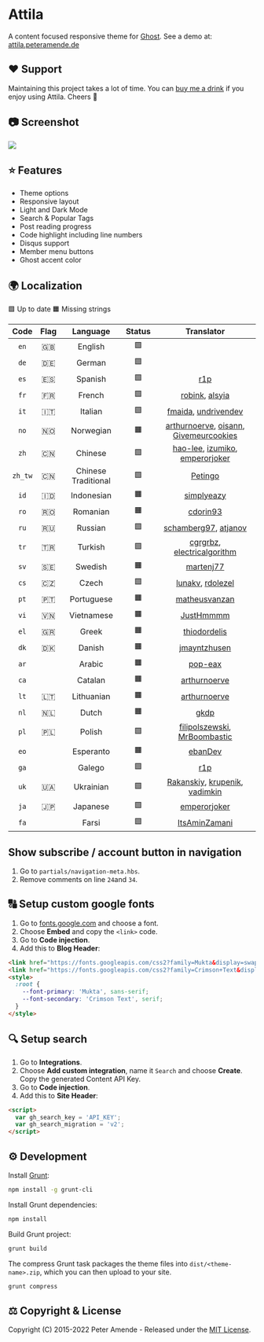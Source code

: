 # Attila

A content focused responsive theme for [Ghost](https://github.com/tryghost/ghost/). See a demo at: [attila.peteramende.de](https://attila.peteramende.de/)

## ♥️ Support

Maintaining this project takes a lot of time. You can [buy me a drink](https://paypal.me/zutrinken) if you enjoy using Attila. Cheers 🍻

## 📷 Screenshot

<img src="https://raw.githubusercontent.com/zutrinken/attila/master/src/screenshot.png" />

## ⭐️ Features

* Theme options
* Responsive layout
* Light and Dark Mode
* Search & Popular Tags
* Post reading progress
* Code highlight including line numbers
* Disqus support
* Member menu buttons
* Ghost accent color

## 🌍 Localization

🟩 Up to date  🟧 Missing strings

| Code | Flag | Language | Status | Translator |
| :--: | :--: | :------: | :----: | :--------: |
| `en` | 🇬🇧 | English | 🟩 | |
| `de` | 🇩🇪 | German | 🟩 | |
| `es` | 🇪🇸 | Spanish | 🟩 | [r1p](https://github.com/r1p) |
| `fr` | 🇫🇷 | French | 🟩 | [robink](https://github.com/robink), [alsyia](https://github.com/alsyia) |
| `it` | 🇮🇹 | Italian | 🟩 | [fmaida](https://github.com/fmaida), [undrivendev](https://github.com/undrivendev) |
| `no` | 🇳🇴 | Norwegian | 🟧 | [arthurnoerve](https://github.com/arthurnoerve), [oisann](https://github.com/oisann), [Givemeurcookies](https://github.com/givemeurcookies) |
| `zh` | 🇨🇳 | Chinese | 🟩 | [hao-lee](https://github.com/hao-lee), [izumiko](https://github.com/izumiko), [emperorjoker](https://github.com/emperorjoker) |
| `zh_tw` | 🇨🇳 | Chinese Traditional | 🟩 | [Petingo](https://github.com/Petingo)
| `id` | 🇮🇩 | Indonesian | 🟧 | [simplyeazy](https://github.com/simplyeazy) |
| `ro` | 🇷🇴 | Romanian | 🟧 | [cdorin93](https://github.com/cdorin93) |
| `ru` | 🇷🇺 | Russian | 🟩 | [schamberg97](https://github.com/schamberg97), [atjanov](https://github.com/atjanov) |
| `tr` | 🇹🇷 | Turkish | 🟩 | [cgrgrbz](https://github.com/cgrgrbz), [electricalgorithm](https://github.com/electricalgorithm) |
| `sv` | 🇸🇪 | Swedish | 🟧 | [martenj77](https://github.com/martenj77) |
| `cs` | 🇨🇿 | Czech | 🟩 | [lunakv](https://github.com/lunakv), [rdolezel](https://github.com/rdolezel) |
| `pt` | 🇵🇹 | Portuguese | 🟧 | [matheusvanzan](https://github.com/matheusvanzan) |
| `vi` | 🇻🇳 | Vietnamese | 🟧 | [JustHmmmm](https://github.com/justhmmmm) |
| `el` | 🇬🇷 | Greek | 🟧 | [thiodordelis](https://github.com/thiodordelis) |
| `dk` | 🇩🇰 | Danish | 🟧 | [jmayntzhusen](https://github.com/jmayntzhusen) |
| `ar` | | Arabic | 🟧 | [pop-eax](https://github.com/pop-eax) |
| `ca` | | Catalan | 🟧 | [arthurnoerve](https://github.com/arthurnoerve) |
| `lt` | 🇱🇹 | Lithuanian | 🟧 | [arthurnoerve](https://github.com/arthurnoerve) |
| `nl` | 🇳🇱 | Dutch | 🟧 | [gkdp](https://github.com/gkdp) |
| `pl` | 🇵🇱 | Polish | 🟩 | [filipolszewski](https://github.com/filipolszewski), [MrBoombastic](https://github.com/mrboombastic) |
| `eo` | | Esperanto | 🟧 | [ebanDev](https://github.com/ebanDev) |
| `ga` | | Galego | 🟩 | [r1p](https://github.com/r1p) |
| `uk` | 🇺🇦 | Ukrainian | 🟩 | [Rakanskiy](https://github.com/rakanskiy), [krupenik](https://github.com/krupenik), [vadimkin](https://github.com/vadimkin) |
| `ja` | 🇯🇵 | Japanese | 🟩 | [emperorjoker](https://github.com/emperorjoker) |
| `fa` | | Farsi | 🟩 | [ItsAminZamani](https://github.com/ItsAminZamani) |

## Show subscribe / account button in navigation

1. Go to `partials/navigation-meta.hbs`.
2. Remove comments on line `24`and `34`.

## 🔠 Setup custom google fonts

1. Go to [fonts.google.com](https://fonts.google.com/) and choose a font.
2. Choose __Embed__ and copy the `<link>` code.
3. Go to __Code injection__.  
4. Add this to __Blog Header__:  
````html
<link href="https://fonts.googleapis.com/css2?family=Mukta&display=swap" rel="stylesheet">
<link href="https://fonts.googleapis.com/css2?family=Crimson+Text&display=swap" rel="stylesheet">
<style>
  :root {
    --font-primary: 'Mukta', sans-serif;
    --font-secondary: 'Crimson Text', serif;
  }
</style>
````

## 🔍 Setup search

1. Go to __Integrations__.  
2. Choose __Add custom integration__, name it `Search` and choose __Create__. Copy the generated Content API Key.  
3. Go to __Code injection__.  
4. Add this to __Site Header__:  
````html
<script>
  var gh_search_key = 'API_KEY';
  var gh_search_migration = 'v2';
</script>
````
## ⚙️ Development

Install [Grunt](https://gruntjs.com/getting-started/):
````bash
npm install -g grunt-cli
````
Install Grunt dependencies:
````bash
npm install
````
Build Grunt project:
````bash
grunt build
````
The compress Grunt task packages the theme files into `dist/<theme-name>.zip`, which you can then upload to your site.
````bash
grunt compress
````
## ⚖️ Copyright & License

Copyright (C) 2015-2022 Peter Amende - Released under the [MIT License](https://github.com/zutrinken/attila/blob/master/LICENSE).

